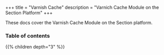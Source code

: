 +++
title = "Varnish Cache"
description = "Varnich Cache Module on the Section Platform"
+++

These docs cover the Varnish Cache Module on the Section platform.

### Table of contents

{{% children depth="3" %}}
